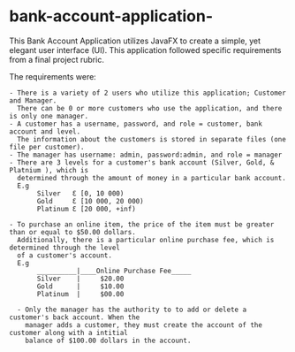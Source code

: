 # bank-account-application-
This Bank Account Application utilizes JavaFX to create a simple, yet elegant user interface (UI). This application followed specific 
requirements from a final project rubric. 

The requirements were:

    - There is a variety of 2 users who utilize this application; Customer and Manager. 
      There can be 0 or more customers who use the application, and there is only one manager.
    - A customer has a username, password, and role = customer, bank account and level. 
      The information about the customers is stored in separate files (one file per customer). 
    - The manager has username: admin, password:admin, and role = manager
    - There are 3 levels for a customer's bank account (Silver, Gold, & Platnium ), which is 
      determined through the amount of money in a particular bank account. 
      E.g       
           Silver   Ɛ [0, 10 000)
           Gold     Ɛ [10 000, 20 000)
           Platinum Ɛ [20 000, +inf) 
  
    - To purchase an online item, the price of the item must be greater than or equal to $50.00 dollars. 
      Additionally, there is a particular online purchase fee, which is determined through the level 
      of a customer's account. 
      E.g       
           __________|____Online Purchase Fee_____
           Silver    |     $20.00
           Gold      |     $10.00
           Platinum  |     $00.00    
           
      - Only the manager has the authority to to add or delete a customer's back account. When the 
        manager adds a customer, they must create the account of the customer along with a intitial 
        balance of $100.00 dollars in the account. 
      
